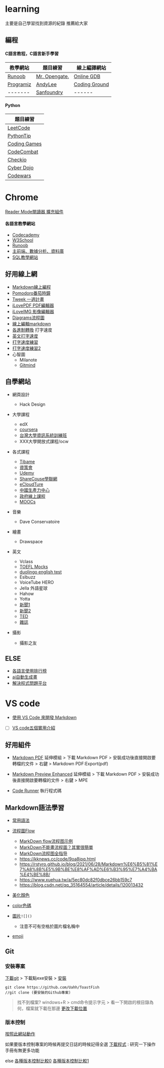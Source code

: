 # learning
主要是自己學習找到資源的紀錄 推薦給大家 

## 編程
#### C語言教程，C語言新手學習
| 教學網站 | 題目練習 | 線上編譯網站 |
|-------|-----|------|
| [Runoob](https://www.runoob.com/cprogramming/c-tutorial.html)   |  [Mr. Opengate.](https://mropengate.blogspot.com/2017/08/cc-c.html)  |[Online GDB](https://www.onlinegdb.com/online_c_compiler)|
| [Programiz](https://www.programiz.com/c-programming/examples)   |  [AndyLee](https://hackmd.io/@a110605/By6DscbVM?type=view)  |   [Coding Ground](https://www.tutorialspoint.com/index.html) |
|-------|[Sanfoundry](https://www.sanfoundry.com/c-programming-questions-answers-variable-names-1/)|------|
#### Python
| 題目練習 |
|-------|
|[LeetCode](https://leetcode.com "刷算法題網站")|
|[PythonTip](http://www.pythontip.com/ "適合新手練習題")|
|[Coding Games](http://www.codinggame.com "一邊玩遊戲，一邊挑戰編程難題")|
|[CodeCombat](http://koudashijie.com "網頁編程遊戲，運用於遊戲設計、網頁應用、APP開發")|
|[Checkio](http://checkio.org "基於瀏覽器的遊戲，解決問題以繼續遊戲(需要登陸)")|
|[Cyber Dojo](http://www.cyber-dojo.org "練習寫程序")|
|[Codewars]( http://www.codewars.com)|

<!--|[]("")|
|[]("")|-->
# Chrome
[Reader Mode閱讀器 擴充組件](https://www.kocpc.com.tw/archives/343880)
#### 各語言教學網站
  - [Codecademy](https://www.codecademy.com/)
  - [W3School](https://www.w3schools.com/sql/sql_wildcards.asp)
  - [Runoob](https://www.runoob.com/)
  - [主前端、數據分析、資料庫](https://www.w3schools.com/default.asp)
  - [SQL教學網站](https://www.w3school.com.cn/sql/index.asp)

## 好用線上網
 - [Markdown線上編程](https://www.mdeditor.tw/)
 - [Pomodoro番茄時鐘](https://pomofocus.io/)
 - [Tweek 一週計畫](https://tweek.so/)
 - [iLovePDF PDF編輯器](https://www.ilovepdf.com/zh-tw)
 - [iLoveIMG 影像編輯器](https://www.iloveimg.com/zh-tw)
 - [Diagrams流程圖](https://app.diagrams.net/index.html)
 - [線上編輯markdown](https://www.mdeditor.tw/)
 - [各進制轉換](https://www.convertworld.com/zh-hant/numerals/hexadecimal.html)
打字速度
  - [英文打字速度](https://justin0u0.medium.com/%E5%BF%AB%E9%80%9F%E6%8F%90%E5%8D%87%E4%BD%A0%E7%9A%84%E8%8B%B1%E6%89%93%E6%89%93%E5%AD%97%E9%80%9F%E5%BA%A6-keybr-com-e16c1ee0f673)
  - [打字速度練習](https://www.arealme.com/typing-test/zh/)
  - [打字速度練習2](https://10fastfingers.com/typing-test/traditional-chinese)
 - 心智圖
   - Milanote
   - [Gitmind](https://gitmind.com/app/template?lang=tw)

## 自學網站
* 網頁設計
  - Hack Design

* 大學課程
  - edX
  - [coursera](https://www.coursera.org/)
  - [台灣大學資訊系統訓練班](https://train.csie.ntu.edu.tw/train/)
  - XXX大學開放式課程/ocw
* 各式課程
  - [Tibame](https://www.tibame.com/goodjob/MSFullStack_taipei?gclid=EAIaIQobChMI8Jys_NH48wIVT8SWCh2iYQQrEAMYAiAAEgLL__D_BwE)
  - [資策會](https://www.iiiedu.org.tw/msit/)
  - [Udemy](https://www.udemy.com/topic/c-sharp/?locale=zh_TW&persist_locale=)
  - [ShareCouse學聯網](https://www.sharecourse.net/sharecourse/general/home/)
  - [eCloudTure](https://www.ecloudture.com/)
  - [中國生產力中心](https://edu.cpc.org.tw/)
  - [政府線上課程](https://queeny1117.pixnet.net/blog/post/182811018)
  - [MOOCs](https://taiwanmooc.org/)
  
* 音樂
  - Dave Conservatoire

* 繪畫
  - Drawspace

* 英文
  - Vclass
  - [TOEFL Mocks](https://toeflmocks.com/)
  - [duolingo english test](https://englishtest.duolingo.com/)
  - Eslbuzz
  - VoiceTube HERO
  - Jella 外語星球
  - Hahow
  - Yotta
  - [新聞1](https://www.washingtonpost.com/?reload=true&_=1653897865628)
  - [新聞2](https://www.latimes.com/)
  - [TED](https://www.ted.com/)
  - [雜誌](https://magazinelib.com/)

* 攝影
  - 攝影之友

## ELSE
* [各語言使用排行榜](https://www.tiobe.com/tiobe-index/)
* [ai自動生成畫](https://www.wombo.art/)
* [解決程式問題平台](https://blog.hiskio.com/question-for-coding/)

 # VS code
- [使用 VS Code 來開發 Markdown](https://ithelp.ithome.com.tw/articles/10225442)
- [ ] [VS code五個實用介紹](https://www.youtube.com/watch?v=zzon9KS90Dk)


## 好用組件
- [Markdown PDF](https://pcnow.cc/p/6DrkNaae5d.html)
延伸模組 > 下載 Markdown PDF > 安裝成功後直接開啟要轉檔的文件 > 右鍵 > Markdown PDF:Export(pdf)

- [Markdown Preview Enhanced](https://shd101wyy.github.io/markdown-preview-enhanced/#/zh-tw/)
延伸模組 > 下載 Markdown PDF > 安裝成功後直接開啟要轉檔的文件 > 右鍵 > MPE
- [Code Runner](http://kaiching.org/pydoing/py-guide/writing-pyhton-code-with-visual-studio-code.html)
執行程式碼
## Markdown語法學習
- [常用語法](https://sam.webspace.tw/2020/01/10/Markdown%20%E5%B8%B8%E7%94%A8%E8%AA%9E%E6%B3%95%E6%95%B4%E7%90%86/)
- [流程圖Flow](https://iter01.com/83063.html)
  - [MarkDown flow流程图示例](https://www.jianshu.com/p/f28c94cf1204)
  - [MarkDown不能畫流程圖？其實很簡單](https://kknews.cc/zh-tw/tech/gqx88ky.html)
  - [MarkDown流程图全指导](https://code.z01.com/doc/mdflow.html)
  - https://kknews.cc/code/9oa8jpq.html
  - https://rstyro.github.io/blog/2021/06/28/Markdown%E6%B5%81%E7%A8%8B%E5%9B%BE%E8%AF%AD%E6%B3%95%E7%A4%BA%E4%BE%8B/
  - https://www.xuehua.tw/a/5ec80dc82f0dbce26bb159c7
  - https://blog.csdn.net/qq_35164554/article/details/120013432

- [美化顏色](https://ed521.github.io/2019/08/hexo-markdown/)
- [color色碼](https://encycolorpedia.cn/fde2be)
- [圖片](https://www.jianshu.com/p/280c6a6f2594)`![]()`
  - 注意不可有空格於圖片檔名稱中
- [emoji](https://gist.github.com/rxaviers/7360908)
## Git
### 安裝專案
[下載git](http://git-scm.com/downloads) > 下載點exe安裝 > [安裝](https://progressbar.tw/posts/1) 
```
git clone https://github.com/Uahh/ToastFish
//git clone (要安裝的Github專案)
```
> 找不到檔案?
windows+R > cmd命令提示字元 > 看一下開啟的根目錄為何，檔案就下載在那邊
[更改下載位置](https://blog.csdn.net/u014264373/article/details/80472993)


### 版本控制
[按照此網站動作](https://backlog.com/git-tutorial/tw/intro/intro1_1.html)

如果要版本控制專案的時候再提交日誌的時候記得全選
[下載程式](https://tortoisegit.org/download/) : 研究一下操作手冊有無更多功能

else
[各種版本控制比較0](https://kknews.cc/zh-tw/code/xnbxbbo.html)
[各種版本控制比較1](https://www.itread01.com/content/1550118987.html)
<!--
| 左3   |  中3  |   右3 |
Coding web
https://www.codecademy.com/
-->
